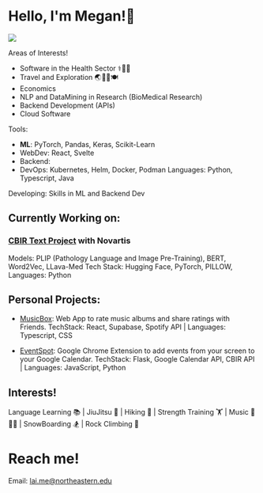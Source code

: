 # Hello, I'm Megan!👋

<!--
**meganlai27/meganlai27** is a ✨ _special_ ✨ repository because its `README.md` (this file) appears on your GitHub profile.

Here are some ideas to get you started:

- 🔭 I’m currently working on ...
- 🌱 I’m currently learning ...
- 👯 I’m looking to collaborate on ...
- 🤔 I’m looking for help with ...
- 💬 Ask me about ...
- 📫 How to reach me: ...
- 😄 Pronouns: ...
- ⚡ Fun fact: ...
-->

[![](https://i.sstatic.net/gVE0j.png)](https://www.linkedin.com/in/meganplai/)

Areas of Interests!
* Software in the Health Sector ⚕️🏃🍎
* Travel and Exploration 🌏🛫📍🍽
* Economics
* NLP and DataMining in Research (BioMedical Research)
* Backend Development (APIs)
* Cloud Software


Tools: 
  * **ML**: PyTorch, Pandas, Keras, Scikit-Learn
  * WebDev: React, Svelte
  * Backend: 
  * DevOps: Kubernetes, Helm, Docker, Podman
Languages: Python, Typescript, Java

Developing: Skills in ML and Backend Dev

## Currently Working on:

### [CBIR Text Project](https://github.com/meganlai27/CBIR-Text---AI-Studio) with Novartis
Models: PLIP (Pathology Language and Image Pre-Training), BERT, Word2Vec, LLava-Med
Tech Stack: Hugging Face, PyTorch, PILLOW, 
Languages: Python

## Personal Projects:

- [MusicBox](https://github.com/meganlai27/music-box): Web App to rate music albums and share ratings with Friends.
  TechStack: React, Supabase, Spotify API | Languages: Typescript, CSS
  
- [EventSpot](https://github.com/yashjay1/hackbeanpot): Google Chrome Extension to add events from your screen to your Google Calendar.
  TechStack: Flask, Google Calendar API, CBIR API | Languages: JavaScript, Python

## Interests!
Language Learning 📚 | JiuJitsu 🥋 | Hiking 🥾 | Strength Training 🏋️ | Music 🎸🎻🎶 | SnowBoarding 🏂 | Rock Climbing 🧗

# Reach me!
Email: lai.me@northeastern.edu

